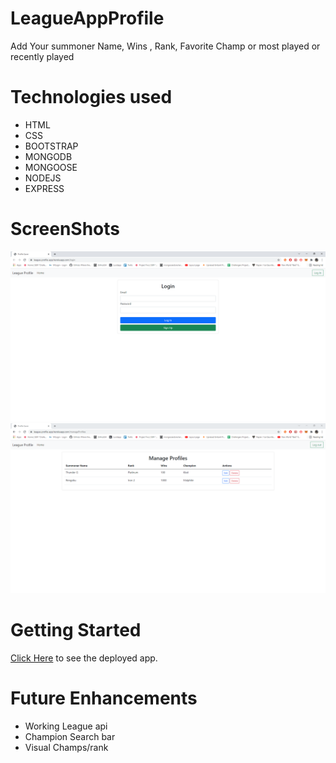 # LeagueAppProfile
Add Your summoner Name, Wins , Rank, Favorite Champ or most played or recently played
# Technologies used 
* HTML
* CSS
* BOOTSTRAP
* MONGODB
* MONGOOSE
* NODEJS
* EXPRESS

# ScreenShots
<img src="image/Login Page.PNG">
<img src="image/Manage Profiles.PNG">

# Getting Started
[Click Here](https://league-profile-app.herokuapp.com/login) to see the deployed app.

# Future Enhancements
* Working League api
* Champion Search bar
* Visual Champs/rank